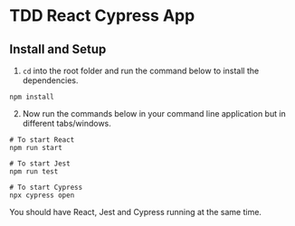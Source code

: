 # TDD React Cypress App

## Install and Setup

1. `cd` into the root folder and run the command below to install the dependencies.

```shell
npm install
```

2. Now run the commands below in your command line application but in different tabs/windows.

```shell
# To start React
npm run start
```

```shell
# To start Jest
npm run test
```

```shell
# To start Cypress
npx cypress open
```

You should have React, Jest and Cypress running at the same time.
